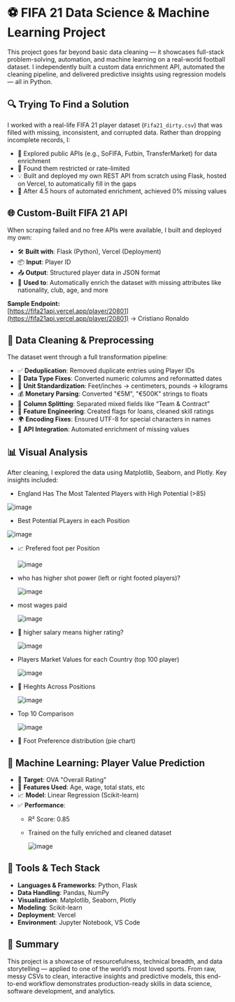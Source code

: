 # ⚽ FIFA 21 Data Science & Machine Learning Project

This project goes far beyond basic data cleaning — it showcases full-stack problem-solving, automation, and machine learning on a real-world football dataset. I independently built a custom data enrichment API, automated the cleaning pipeline, and delivered predictive insights using regression models — all in Python.

## 🔍 Trying To Find a Solution

I worked with a real-life FIFA 21 player dataset (`Fifa21_dirty.csv`) that was filled with missing, inconsistent, and corrupted data. Rather than dropping incomplete records, I:

- 🔎 Explored public APIs (e.g., SoFIFA, Futbin, TransferMarket) for data enrichment
- 🔐 Found them restricted or rate-limited
- 💡 Built and deployed my own REST API from scratch using Flask, hosted on Vercel, to automatically fill in the gaps
- 🧠 After 4.5 hours of automated enrichment, achieved 0% missing values

## 🌐 Custom-Built FIFA 21 API

When scraping failed and no free APIs were available, I built and deployed my own:

- 🛠️ **Built with**: Flask (Python), Vercel (Deployment)
- 📦 **Input**: Player ID
- 📤 **Output**: Structured player data in JSON format
- 🔄 **Used to**: Automatically enrich the dataset with missing attributes like nationality, club, age, and more

**Sample Endpoint:**  
[https://fifa21api.vercel.app/player/20801](https://fifa21api.vercel.app/player/20801) → Cristiano Ronaldo

## 🧹 Data Cleaning & Preprocessing

The dataset went through a full transformation pipeline:

- ✅ **Deduplication**: Removed duplicate entries using Player IDs
- 🔁 **Data Type Fixes**: Converted numeric columns and reformatted dates
- 📏 **Unit Standardization**: Feet/inches → centimeters, pounds → kilograms
- 💰 **Monetary Parsing**: Converted "€5M", "€500K" strings to floats
- 🧩 **Column Splitting**: Separated mixed fields like “Team & Contract”
- 🧠 **Feature Engineering**: Created flags for loans, cleaned skill ratings
- 🌍 **Encoding Fixes**: Ensured UTF-8 for special characters in names
- 🔄 **API Integration**: Automated enrichment of missing values

## 📊 Visual Analysis

After cleaning, I explored the data using Matplotlib, Seaborn, and Plotly. Key insights included:

- England Has The Most Talented Players with High Potential (>85)

 ![image](https://github.com/user-attachments/assets/1d0e36d2-a2ed-407f-b317-179c00c10e85)


- Best Potential PLayers in each Position

![image](https://github.com/user-attachments/assets/8ae80078-20a1-45c8-9b08-151e67f0ccbb)


- 📈 Prefered foot per Position
  
  ![image](https://github.com/user-attachments/assets/33466822-8879-47d6-9cf1-fb876403180b)

- who has higher shot power (left or right footed players)?

  ![image](https://github.com/user-attachments/assets/fcaf4ca5-1b7b-495a-86ea-d5e135cbb27e)


- most wages paid

  ![image](https://github.com/user-attachments/assets/eb99f7bb-b405-415d-92bb-d55d94c6edce)


- 💸 higher salary means higher rating?

  ![image](https://github.com/user-attachments/assets/169acd2d-fc96-4535-96fb-c2c97dd12c05)


- Players Market Values for each Country (top 100 player)

  ![image](https://github.com/user-attachments/assets/b89e6626-3bf6-4618-83cc-79876da87686)

- 🧠 Hieghts Across Positions

   ![image](https://github.com/user-attachments/assets/ca3fb2cb-3203-42c6-92bb-552d981ccfd8)

- Top 10 Comparison

  ![image](https://github.com/user-attachments/assets/c5fc8bdd-170a-4ced-9f4a-b3e4d4e64dbc)



- 🦶 Foot Preference distribution (pie chart)

## 🤖 Machine Learning: Player Value Prediction

- 🎯 **Target**: OVA "Overall Rating"
- 🔢 **Features Used**: Age, wage, total stats, etc
- 📈 **Model**: Linear Regression (Scikit-learn)
- ✅ **Performance**:
  - R² Score: 0.85
  - Trained on the fully enriched and cleaned dataset
    
    ![image](https://github.com/user-attachments/assets/1dc47a49-9821-4256-9885-e989d09f8dbb)


## 🧰 Tools & Tech Stack

- **Languages & Frameworks**: Python, Flask
- **Data Handling**: Pandas, NumPy
- **Visualization**: Matplotlib, Seaborn, Plotly
- **Modeling**: Scikit-learn
- **Deployment**: Vercel
- **Environment**: Jupyter Notebook, VS Code


## 📌 Summary

This project is a showcase of resourcefulness, technical breadth, and data storytelling — applied to one of the world’s most loved sports. From raw, messy CSVs to clean, interactive insights and predictive models, this end-to-end workflow demonstrates production-ready skills in data science, software development, and analytics.
